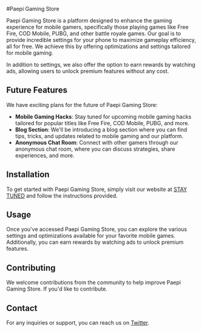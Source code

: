 #Paepi Gaming Store

Paepi Gaming Store is a platform designed to enhance the gaming experience for mobile gamers, specifically those playing games like Free Fire, COD Mobile, PUBG, and other battle royale games. Our goal is to provide incredible settings for your phone to maximize gameplay efficiency, all for free. We achieve this by offering optimizations and settings tailored for mobile gaming.

In addition to settings, we also offer the option to earn rewards by watching ads, allowing users to unlock premium features without any cost.

## Future Features

We have exciting plans for the future of Paepi Gaming Store:

- **Mobile Gaming Hacks**: Stay tuned for upcoming mobile gaming hacks tailored for popular titles like Free Fire, COD Mobile, PUBG, and more.
- **Blog Section**: We'll be introducing a blog section where you can find tips, tricks, and updates related to mobile gaming and our platform.
- **Anonymous Chat Room**: Connect with other gamers through our anonymous chat room, where you can discuss strategies, share experiences, and more.

## Installation

To get started with Paepi Gaming Store, simply visit our website at [STAY TUNED](#) and follow the instructions provided.

## Usage

Once you've accessed Paepi Gaming Store, you can explore the various settings and optimizations available for your favorite mobile games. Additionally, you can earn rewards by watching ads to unlock premium features.

## Contributing

We welcome contributions from the community to help improve Paepi Gaming Store. If you'd like to contribute.

## Contact

For any inquiries or support, you can reach us on [Twitter](https://twitter.com/paepixxx).
